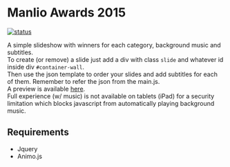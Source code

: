# Manlio Awards 2015
[![status](https://img.shields.io/badge/status-WTF-red.svg)]()

A simple slideshow with winners for each category, background music and subtitles.  
To create (or remove) a slide just add a div with class ``slide`` and whatever id inside div ``#container-wall``.  
Then use the json template to order your slides and add subtitles for each of them. Remember to refer the json from the main.js.  
A preview is available [here](http://ilduna.github.io/manlioawards2015/).  
Full experience (w/ music) is not available on tablets (iPad) for a security limitation which blocks javascript from automatically playing background music.

## Requirements
- Jquery
- Animo.js
